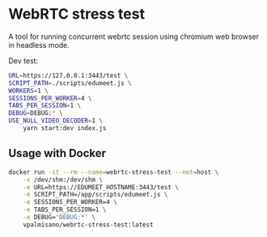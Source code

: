 # WebRTC stress test
A tool for running concurrent webrtc session using chromium web browser in headless mode.

Dev test:

```sh
URL=https://127.0.0.1:3443/test \
SCRIPT_PATH=./scripts/edumeet.js \
WORKERS=1 \
SESSIONS_PER_WORKER=4 \
TABS_PER_SESSION=1 \
DEBUG=DEBUG:* \
USE_NULL_VIDEO_DECODER=1 \
    yarn start:dev index.js
```

## Usage with Docker

```sh
docker run -it --rm --name=webrtc-stress-test --net=host \
    -v /dev/shm:/dev/shm \
    -e URL=https://EDUMEET_HOSTNAME:3443/test \
    -e SCRIPT_PATH=/app/scripts/edumeet.js \
    -e SESSIONS_PER_WORKER=4 \
    -e TABS_PER_SESSION=1 \
    -e DEBUG='DEBUG:*' \
    vpalmisano/webrtc-stress-test:latest
```
